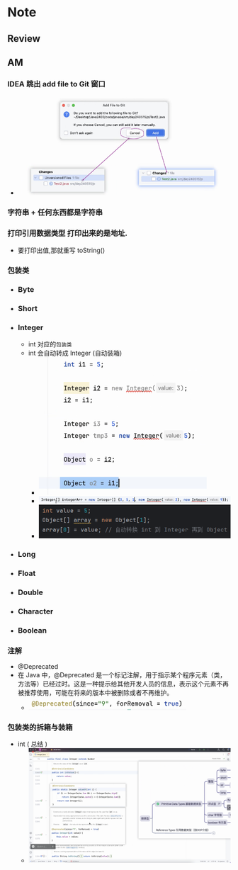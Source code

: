 # Note

## Review

## AM

### IDEA 跳出 add file to Git 窗口
- ![img.png](img.png)

### 字符串 + 任何东西都是字符串

### 打印引用数据类型 打印出来的是地址.
- 要打印出值,那就重写 toString() 

### 包装类
- ### Byte
- ### Short
- ### Integer
  - int 对应的`包装类`
  - int 会自动转成 Integer (自动装箱)
    - ![img_1.png](img_1.png)
    - ![img_2.png](img_2.png)
    - ![img_4.png](img_4.png)
- ### Long
- ### Float
- ### Double
- ### Character
- ### Boolean

### 注解
- @Deprecated
- 在 Java 中，@Deprecated 是一个标记注解，用于指示某个程序元素（类，方法等）已经过时。这是一种提示给其他开发人员的信息，表示这个元素不再被推荐使用，可能在将来的版本中被删除或者不再维护。
  - ![img_3.png](img_3.png)

### 包装类的拆箱与装箱
- int ( 总结 )
  - ![img_5.png](img_5.png)